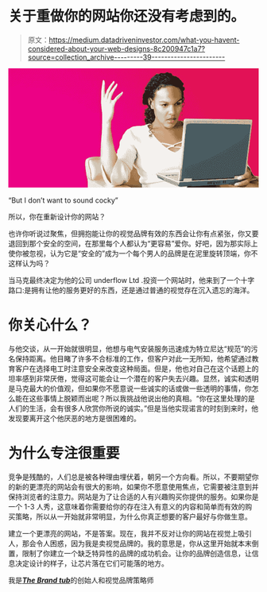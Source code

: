 # 关于重做你的网站你还没有考虑到的。

> 原文：<https://medium.datadriveninvestor.com/what-you-havent-considered-about-your-web-designs-8c200947c1a7?source=collection_archive---------39----------------------->

![](img/d198ea6f5a9911b1f40eac0c99b3eac1.png)

“But I don’t want to sound cocky”

所以，你在重新设计你的网站？

也许你听说过聚焦，但拥抱能让你的视觉品牌有效的东西会让你有点紧张，你又要退回到那个安全的空间，在那里每个人都认为“更容易”爱你。好吧，因为那实际上使你被忽视，认为它是“安全的”成为一个每个男人的品牌是在泥里旋转顶端，你不这样认为吗？

当马克最终决定为他的公司 underflow Ltd .投资一个网站时，他来到了一个十字路口:是拥有让他的服务更好的东西，还是通过普通的视觉存在沉入遗忘的海洋。

# 你关心什么？

与他交谈，从一开始就很明显，他想与电气安装服务迅速成为特立尼达“规范”的污名保持距离。他目睹了许多不合标准的工作，但客户对此一无所知，他希望通过教育客户在选择电工时注意安全来改变这种局面。但是，他也对自己在这个话题上的坦率感到非常厌倦，觉得这可能会让一个潜在的客户失去兴趣。显然，诚实和透明是马克最大的价值观，但如果你不愿意说一些诚实的话或做一些透明的事情，你怎么能在这些事情上脱颖而出呢？所以我挑战他说出他的真相。“你在这里处理的是人们的生活，会有很多人欣赏你所说的诚实。”但是当他实现诺言的时刻到来时，他发现要离开这个他厌恶的地方是很困难的。

# **为什么专注很重要**

竞争是残酷的，人们总是被各种理由埋伏着，朝另一个方向看。所以，不要期望你的新的更漂亮的网站会有很大的影响，如果你不愿意使用焦点，它需要被注意到并保持浏览者的注意力。网站是为了让合适的人有兴趣购买你提供的服务。如果你是一个 1-3 人秀，这意味着你需要给你的存在注入有意义的内容和简单而有效的购买策略，所以从一开始就非常明显，为什么你真正想要的客户最好与你做生意。

建立一个更漂亮的网站，不是答案。现在，我并不反对让你的网站在视觉上吸引人，那会令人困惑，因为我是卖视觉品牌的。我的意思是，你从这里开始就本末倒置，限制了你建立一个缺乏特异性的品牌的成功机会。让你的品牌创造信息，让信息决定设计的样子，让芯片落在它们可能落的地方。

我是[***The Brand tub***](http://bit.ly/TheBrandTUB)的创始人和视觉品牌策略师